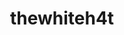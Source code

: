 ---
title: thewhiteh4t
github: https://github.com/thewhiteh4t
mode: dark
transition: 3s
archetype:
- Innovative
- Editor’s Choice
---